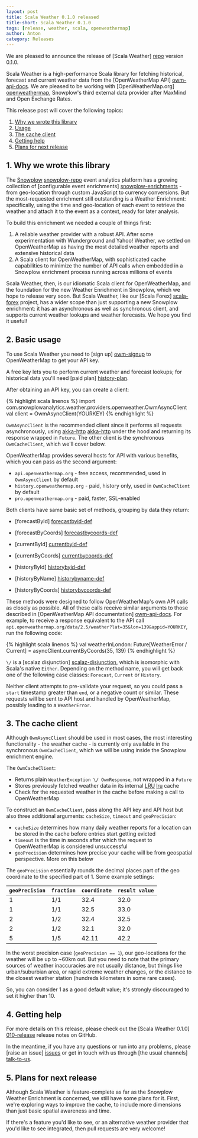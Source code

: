 ```yaml
---
layout: post
title: Scala Weather 0.1.0 released
title-short: Scala Weather 0.1.0
tags: [release, weather, scala, openweathermap]
author: Anton
category: Releases
---
```


We are pleased to announce the release of [Scala Weather] [repo] version 0.1.0.

Scala Weather is a high-performance Scala library for fetching historical, forecast and current weather data from the [OpenWeatherMap API] [owm-api-docs].
We are pleased to be working with [OpenWeatherMap.org] [openweathermap], Snowplow's third external data provider after MaxMind and Open Exchange Rates.

This release post will cover the following topics:

1. [Why we wrote this library](/blog/2015/12/13/scala-weather-0.1.0-released/#rationale)
2. [Usage](/blog/2015/12/13/scala-weather-0.1.0-released/#usage)
3. [The cache client](/blog/2015/12/13/scala-weather-0.1.0-released/#cache)
4. [Getting help](/blog/2015/12/13/scala-weather-0.1.0-released/#help)
5. [Plans for next release](/blog/2015/12/13/scala-weather-0.1.0-released/#roadmap)

<!--more-->

<h2 id="rationale">1. Why we wrote this library</h2>

The [Snowplow] [snowplow-repo] event analytics platform has a growing collection of [configurable event enrichments] [snowplow-enrichments] - from geo-location through custom JavaScript to currency conversions. But the most-requested enrichment still outstanding is a Weather Enrichment: specifically, using the time and geo-location of each event to retrieve the weather and attach it to the event as a context, ready for later analysis. 

To build this enrichment we needed a couple of things first:

1. A reliable weather provider with a robust API. After some experimentation with Wunderground and Yahoo! Weather, we settled on OpenWeatherMap as having the most detailed weather reports and extensive historical data
2. A Scala client for OpenWeatherMap, with sophisticated cache capabilities to minimize the number of API calls when embedded in a Snowplow enrichment process running across millions of events

Scala Weather, then, is our idiomatic Scala client for OpenWeatherMap, and the foundation for the new Weather Enrichment in Snowplow, which we hope to release very soon. But Scala Weather, like our [Scala Forex] [scala-forex] project, has a wider scope than just supporting a new Snowplow enrichment: it has an asynchronous as well as synchronous client, and supports current weather lookups and weather forecasts. We hope you find it useful!

<h2 id="usage">2. Basic usage</h2>

To use Scala Weather you need to [sign up] [owm-signup] to OpenWeatherMap to get your API key.

A free key lets you to perform current weather and forecast lookups; for historical data you'll need [paid plan] [history-plan].

After obtaining an API key, you can create a client:

{% highlight scala linenos %}
import com.snowplowanalytics.weather.providers.openweather.OwmAsyncClient
val client = OwmAsyncClient(YOURKEY)
{% endhighlight %}

`OwmAsyncClient` is the recommended client since it performs all requests asynchronously, using [akka-http] [akka-http] under the hood and returning its response wrapped in `Future`. The other client is the synchronous `OwmCacheClient`, which we'll cover below.

OpenWeatherMap provides several hosts for API with various benefits, which you can pass as the second argument:

+ `api.openweathermap.org` - free access, recommended, used in `OwmAsyncClient` by default
+ `history.openweathermap.org` - paid, history only, used in `OwmCacheClient` by default
+ `pro.openweathermap.org` - paid, faster, SSL-enabled

Both clients have same basic set of methods, grouping by data they return:

+ [forecastById] [forecastbyid-def]
+ [forecastByCoords] [forecastbycoords-def]

+ [currentById] [currentbyid-def]
+ [currentByCoords] [currentbycoords-def]

+ [historyById] [historybyid-def]
+ [historyByName] [historybyname-def]
+ [historyByCoords] [historybycoords-def]

These methods were designed to follow OpenWeatherMap's own API calls as closely as possible. All of these calls receive similar arguments to those described in [OpenWeatherMap API documentation] [owm-api-docs]. For example, to receive a response equivalent to the API call `api.openweathermap.org/data/2.5/weather?lat=35&lon=139&appid=YOURKEY`, run the following code:

{% highlight scala linenos %}
val weatherInLondon: Future[WeatherError \/ Current] = asyncClient.currentByCoords(35, 139)
{% endhighlight %}

`\/` is a [scalaz disjunction] [scalaz-disjunction], which is isomorphic with Scala's native `Either`. Depending on the method name, you will get back one of the following case classes: `Forecast`, `Current` or `History`.

Neither client attempts to pre-validate your request, so you could pass a `start` timestamp greater than `end`, or a negative count or similar. These requests will be sent to API host and handled by OpenWeatherMap, possibly leading to a `WeatherError`.

<h2 id="cache">3. The cache client</h2>

Although `OwmAsyncClient` should be used in most cases, the most interesting functionality - the weather cache - is currently only available in the synchronous `OwmCacheClient`, which we will be using inside the Snowplow enrichment engine.

The `OwmCacheClient`:

* Returns plain `WeatherException \/ OwmResponse`, not wrapped in a `Future`
* Stores previously fetched weather data in its internal [LRU] [lru] cache
* Check for the requested weather in the cache before making a call to OpenWeatherMap

To construct an `OwmCacheClient`, pass along the API key and API host but also three additional arguments: `cacheSize`, `timeout` and `geoPrecision`:

* `cacheSize` determines how many daily weather reports for a location can be stored in the cache before entries start getting evicted
* `timeout` is the time in seconds after which the request to OpenWeatherMap is considered unsuccessful
* `geoPrecision` determines how precise your cache will be from geospatial perspective. More on this below

The `geoPrecision` essentially rounds the decimal places part of the geo coordinate to the specified part of 1. Some example settings:

|  `geoPrecision` |  `fraction` |  `coordinate` |  `result value` |
|:----------------|:------------|:--------------|:----------------|
|  1              |  1/1        |  32.4         |  32.0           |
|  1              |  1/1        |  32.5         |  33.0           |
|  2              |  1/2        |  32.4         |  32.5           |
|  2              |  1/2        |  32.1         |  32.0           |
|  5              |  1/5        |  42.11        |  42.2           |

In the worst precision case (`geoPrecision == 1`), our geo-locations for the weather will be up to ~60km out. But you need to note that the primary sources of weather inaccuracies are not usually distance, but things like urban/suburbian area, or rapid extreme weather changes, or the distance to the closest weather station (hundreds kilometers in some rare cases).

So, you can consider 1 as a good default value; it's strongly discouraged to set it higher than 10.

<h2 id="help">4. Getting help</h2>

For more details on this release, please check out the [Scala Weather 0.1.0] [010-release] release notes on GitHub.

In the meantime, if you have any questions or run into any problems, please [raise an issue] [issues] or get in touch with us through [the usual channels] [talk-to-us].

<h2 id="roadmap">5. Plans for next release</h2>

Although Scala Weather is feature-complete as far as the Snowplow Weather Enrichment is concerned, we still have some plans for it. First, we're exploring ways to improve the cache, to include more dimensions than just basic spatial awareness and time.

If there's a feature you'd like to see, or an alternative weather provider that you'd like to see integrated, then pull requests are very welcome!

[snowplow-repo]: https://github.com/snowplow/snowplow
[snowplow-enrichments]: https://github.com/snowplow/snowplow/wiki/Configurable-enrichments

[historybyid-def]: https://github.com/snowplow/scala-weather/blob/5b22a89ed3ba04598caf7ebf75491a21adf11b28/src/main/scala/com.snowplowanalytics/weather/providers/openweather/Client.scala#L49-L70
[historybyname-def]: https://github.com/snowplow/scala-weather/blob/5b22a89ed3ba04598caf7ebf75491a21adf11b28/src/main/scala/com.snowplowanalytics/weather/providers/openweather/Client.scala#L72-L96
[historybycoords-def]: https://github.com/snowplow/scala-weather/blob/5b22a89ed3ba04598caf7ebf75491a21adf11b28/src/main/scala/com.snowplowanalytics/weather/providers/openweather/Client.scala#L98-L125
[currentbyid-def]: https://github.com/snowplow/scala-weather/blob/5b22a89ed3ba04598caf7ebf75491a21adf11b28/src/main/scala/com.snowplowanalytics/weather/providers/openweather/Client.scala#L147-L155
[currentbycoords-def]: https://github.com/snowplow/scala-weather/blob/5b22a89ed3ba04598caf7ebf75491a21adf11b28/src/main/scala/com.snowplowanalytics/weather/providers/openweather/Client.scala#L157-L166
[forecastbyid-def]: https://github.com/snowplow/scala-weather/blob/5b22a89ed3ba04598caf7ebf75491a21adf11b28/src/main/scala/com.snowplowanalytics/weather/providers/openweather/Client.scala#L127-L135
[forecastbycoords-def]: https://github.com/snowplow/scala-weather/blob/5b22a89ed3ba04598caf7ebf75491a21adf11b28/src/main/scala/com.snowplowanalytics/weather/providers/openweather/Client.scala#L137-L145

[scala-forex]: https://github.com/snowplow/scala-forex

[openweathermap]: http://openweathermap.org/
[owm-api-docs]: http://openweathermap.org/api
[history-plan]: http://openweathermap.org/price
[owm-signup]: http://home.openweathermap.org/users/sign_up

[lru]: https://en.wikipedia.org/wiki/Cache_algorithms#LRU
[scalaz-disjunction]: http://docs.typelevel.org/api/scalaz/stable/7.0.0/doc/scalaz/$bslash$div$minus.html
[akka-http]: http://doc.akka.io/docs/akka-stream-and-http-experimental/1.0/scala.html

[010-release]: http://github.com/snowplow/scala-weather/releases/tag/0.1.0
[issues]: http://github.com/snowplow/scala-weather/issues
[repo]: http://github.com/snowplow/scala-weather

[talk-to-us]: https://github.com/snowplow/snowplow/wiki/Talk-to-us
[snowplow]: http://snowplowanalytics.com
